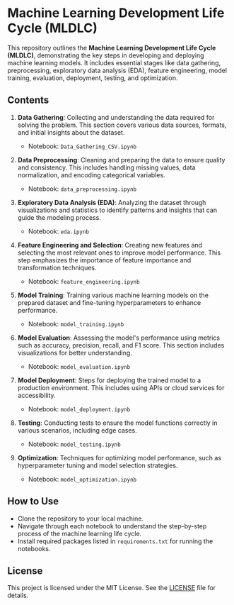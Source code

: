 # Machine Learning Development Life Cycle (MLDLC)

This repository outlines the **Machine Learning Development Life Cycle (MLDLC)**, demonstrating the key steps in developing and deploying machine learning models. It includes essential stages like data gathering, preprocessing, exploratory data analysis (EDA), feature engineering, model training, evaluation, deployment, testing, and optimization.

## Contents

1. **Data Gathering**: Collecting and understanding the data required for solving the problem. This section covers various data sources, formats, and initial insights about the dataset.
   - Notebook: `Data_Gathering_CSV.ipynb`

2. **Data Preprocessing**: Cleaning and preparing the data to ensure quality and consistency. This includes handling missing values, data normalization, and encoding categorical variables.
   - Notebook: `data_preprocessing.ipynb`

3. **Exploratory Data Analysis (EDA)**: Analyzing the dataset through visualizations and statistics to identify patterns and insights that can guide the modeling process.
   - Notebook: `eda.ipynb`

4. **Feature Engineering and Selection**: Creating new features and selecting the most relevant ones to improve model performance. This step emphasizes the importance of feature importance and transformation techniques.
   - Notebook: `feature_engineering.ipynb`

5. **Model Training**: Training various machine learning models on the prepared dataset and fine-tuning hyperparameters to enhance performance.
   - Notebook: `model_training.ipynb`

6. **Model Evaluation**: Assessing the model's performance using metrics such as accuracy, precision, recall, and F1 score. This section includes visualizations for better understanding.
   - Notebook: `model_evaluation.ipynb`

7. **Model Deployment**: Steps for deploying the trained model to a production environment. This includes using APIs or cloud services for accessibility.
   - Notebook: `model_deployment.ipynb`

8. **Testing**: Conducting tests to ensure the model functions correctly in various scenarios, including edge cases.
   - Notebook: `model_testing.ipynb`

9. **Optimization**: Techniques for optimizing model performance, such as hyperparameter tuning and model selection strategies.
   - Notebook: `model_optimization.ipynb`

## How to Use

- Clone the repository to your local machine.
- Navigate through each notebook to understand the step-by-step process of the machine learning life cycle.
- Install required packages listed in `requirements.txt` for running the notebooks.

## License

This project is licensed under the MIT License. See the [LICENSE](LICENSE) file for details.
